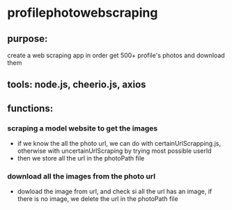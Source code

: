 # profilephotowebscraping

## purpose: 
create a web scraping app in order get 500+ profile's photos and download them

## tools: node.js, cheerio.js, axios

## functions:
### scraping a model website to get the images
- if we know the all the photo url, we can do with certainUrlScrapping.js, otherwise with uncertainUrlScraping by trying most possible userId
- then we store all the url in the photoPath file
### download all the images from the photo url
- dowload the image from url, and check si all the url has an image, if there is no image, we delete the url in the photoPath file


